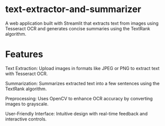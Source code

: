 # text-extractor-and-summarizer
A web application built with Streamlit that extracts text from images using Tesseract OCR and generates concise summaries using the TextRank algorithm.

# Features
  <p>Text Extraction: Upload images in formats like JPEG or PNG to extract text with Tesseract OCR.</p>
  <p>Summarization: Summarizes extracted text into a few sentences using the TextRank algorithm.</p>
  <p>Preprocessing: Uses OpenCV to enhance OCR accuracy by converting images to grayscale.</p>
  <p>User-Friendly Interface: Intuitive design with real-time feedback and interactive controls.</p>
